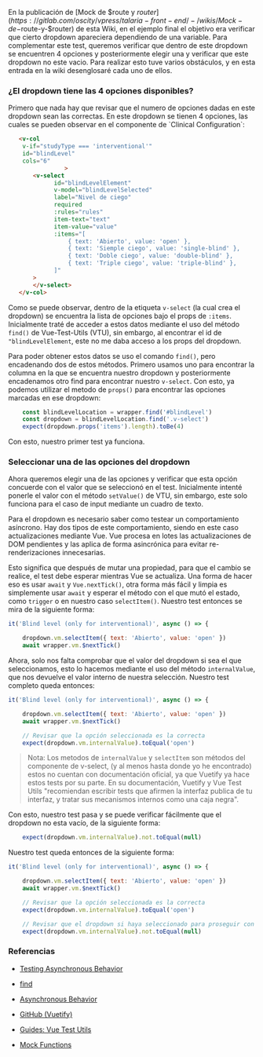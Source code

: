 En la publicación de [Mock de $route y $router](https://gitlab.com/oscity/vpress/talaria-front-end/-/wikis/Mock-de-$route-y-$router) de esta Wiki, en el ejemplo final el objetivo era verificar que cierto dropdown apareciera dependiendo de una variable. Para complementar este test, queremos verificar que dentro de este dropdown se encuentren 4 opciones y posteriormente elegir una y verificar que este dropdown no este vacio. Para realizar esto tuve varios obstáculos, y en esta entrada en la wiki desenglosaré cada uno de ellos.

<h3> ¿El dropdown tiene las 4 opciones disponibles? </h3>
Primero que nada hay que revisar que el numero de opciones dadas en este dropdown sean las correctas. En este dropdown se tienen 4 opciones, las cuales se pueden observar en el componente de `Clinical Configuration`:

```html
   <v-col
    v-if="studyType === 'interventional'"
    id="blindLevel"
    cols="6"
                >
       <v-select
             id="blindLevelElement"
             v-model="blindLevelSelected"
             label="Nivel de ciego"
             required
             :rules="rules"
             item-text="text"
             item-value="value"
             :items="[
                 { text: 'Abierto', value: 'open' },
                 { text: 'Siemple ciego', value: 'single-blind' },
                 { text: 'Doble ciego', value: 'double-blind' },
                 { text: 'Triple ciego', value: 'triple-blind' },
             ]"
       >
       </v-select>
   </v-col>
```

Como se puede observar, dentro de la etiqueta `v-select` (la cual crea el dropdown) se encuentra la lista de opciones bajo el props de `:items`. Inicialmente traté de acceder a estos datos mediante el uso del método `find()` de Vue-Test-Utils (VTU), sin embargo, al encontrar el id de `"blindLevelElement`, este no me daba acceso a los props del dropdown. 

Para poder obtener estos datos se uso el comando `find()`, pero encadenando dos de estos métodos. Primero usamos uno para encontrar la columna en la que se encuentra nuestro dropdown y posteriormente encadenamos otro find para encontrar nuestro `v-select`. Con esto, ya podemos utilizar el metodo de `props()` para encontrar las opciones marcadas en ese dropdown:

```javascript
    const blindLevelLocation = wrapper.find('#blindLevel')
    const dropdown = blindLevelLocation.find('.v-select')
    expect(dropdown.props('items').length).toBe(4)
```

Con esto, nuestro primer test ya funciona.

<h3> Seleccionar una de las opciones del dropdown </h3>

Ahora queremos elegir una de las opciones y verificar que esta opción concuerde con el valor que se seleccionó en el test. Inicialmente intenté ponerle el valor con el método `setValue()` de VTU, sin embargo, este solo funciona para el caso de input mediante un cuadro de texto.

Para el dropdown es necesario saber como testear un comportamiento asíncrono. Hay dos tipos de este comportamiento, siendo en este caso actualizaciones mediante Vue. Vue procesa en lotes las actualizaciones de DOM pendientes y las aplica de forma asincrónica para evitar re-renderizaciones innecesarias. 

Esto significa que después de mutar una propiedad, para que el cambio se realice, el test debe esperar mientras Vue se actualiza. Una forma de hacer eso es usar `await` y `Vue.nextTick()`, otra forma más fácil y limpia es simplemente usar `await` y esperar el método con el que mutó el estado, como `trigger` o en nuestro caso `selectItem()`. Nuestro test entonces se mira de la siguiente forma:

```javascript
it('Blind level (only for interventional)', async () => {

    dropdown.vm.selectItem({ text: 'Abierto', value: 'open' })
    await wrapper.vm.$nextTick()

```

Ahora, solo nos falta comprobar que el valor del dropdown si sea el que seleccionamos, esto lo hacemos mediante el uso del método `internalValue`, que nos devuelve el valor interno de nuestra selección. Nuestro test completo queda entonces:

```javascript
it('Blind level (only for interventional)', async () => {

    dropdown.vm.selectItem({ text: 'Abierto', value: 'open' })
    await wrapper.vm.$nextTick()

    // Revisar que la opción seleccionada es la correcta
    expect(dropdown.vm.internalValue).toEqual('open')

```

> Nota: Los metodos de `internalValue` y `selectItem` son métodos del componente de v-select, (y al menos hasta donde yo he encontrado) estos no cuentan con documentación oficial, ya que Vuetify ya hace estos tests por su parte. En su documentación, Vuetify y Vue Test Utils "recomiendan escribir tests que afirmen la interfaz publica de tu interfaz, y tratar sus mecanismos internos como una caja negra". 

Con esto, nuestro test pasa y se puede verificar fácilmente que el dropdown no esta vacío, de la siguiente forma:

```javascript
    expect(dropdown.vm.internalValue).not.toEqual(null)
```

Nuestro test queda entonces de la siguiente forma:

```javascript
it('Blind level (only for interventional)', async () => {

    dropdown.vm.selectItem({ text: 'Abierto', value: 'open' })
    await wrapper.vm.$nextTick()

    // Revisar que la opción seleccionada es la correcta
    expect(dropdown.vm.internalValue).toEqual('open')

    // Revisar que el dropdown si haya seleccionado para proseguir con el flujo
    expect(dropdown.vm.internalValue).not.toEqual(null)

```

<h3> Referencias </h3>

- [Testing Asynchronous Behavior](https://vue-test-utils.vuejs.org/guides/testing-async-components.html)

- [find](https://vue-test-utils.vuejs.org/api/wrapper/find.html)

- [Asynchronous Behavior](https://next.vue-test-utils.vuejs.org/guide/advanced/async-suspense.html#a-simple-example-updating-with-trigger)

- [GitHub (Vuetify)](https://github.com/vuetifyjs/vuetify/blob/b2abe9fa274feeb0c5033bf12cc48276d4ac5a78/packages/vuetify/test/unit/components/VSelect/VSelect.spec.js#L28)

- [Guides: Vue Test Utils](https://vue-test-utils.vuejs.org/guides/#getting-started)

- [Mock Functions](https://jestjs.io/docs/mock-functions)
